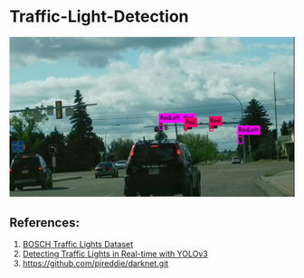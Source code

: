 # Traffic-Light-Detection

![alt text](detection.png)


<h2>References:</h2>

1. <a href="https://hci.iwr.uni-heidelberg.de/node/6132"> BOSCH Traffic Lights Dataset</a>
2. <a href="https://github.com/berktepebag/Traffic-light-detection-with-YOLOv3-BOSCH-traffic-light-dataset/tree/e55e09257433872089b9d148499eb976e2aca2b4"> Detecting Traffic Lights in Real-time with YOLOv3</a>
3. https://github.com/pjreddie/darknet.git
